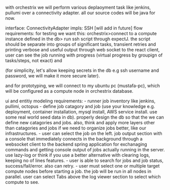 with orchestrix we will perform various deplaoyment task like jenkins, pullumi over
a connectivity adapter. all our source codes will be java for now.  

interface:
    ConnectivityAdapter
        impls:
            SSH
            [will add in future]
flow requirements:
    for testing we want this: orchestrix>connect to a compute instance defined in the db> run ssh script 
through expectJ. the script should be separate into groups of significant tasks, transient retries
and printing verbose and useful output through web socket to the react client, user can see the job running
with progress (virtual progress by groupign of tasks/steps, not exact) and 

(for simplicity, let's allow keeping secrets in the db e.g ssh username and password, 
we will make it more secure later). 

and for prototyping, we will connect to my ubuntu pc (mustafa-pc), which will be configured
as a compute node in orchestrix database. 

ui and entitiy modeling requirements:
    - runner job inventory like jenkins, pullimi, octopus
    - define job catagory and job (use your knowledge e.g. deployment, 
        container installation, mysql install, AWS service install. use some real world seed data in db).
        properly design the db so that the we can define new catagories and jobs. also, think and apply
        more layers other than catagories and jobs if we need to organize jobs better, like our infrastructures. 
    - user can select the job on the left. job output section with a console that immediately connects 
        in the background through a websocket client to the backend spring application for exchanaging 
        commands and getting console output of jobs actually running in the server. use lazy-log or think if 
        you use a better alternative with clearing logs, keeping no of lines features. 
    - user is able to search for jobs and job status, success/fail/error. also can retry.
    - user must select one or multiple target compute nodes before starting a job. the job will be run 
    in all nodes in parallel. user can select Tabs above the log viewer section to select which compute to see. 